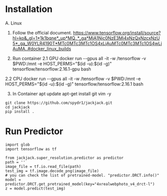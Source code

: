 # Installation

A. Linux
1. Follow the official document.
https://www.tensorflow.org/install/source?hl=ko&_gl=1*1k1bqne*_up*MQ..*_ga*MjA1Njc0NzE3Mi4xNzQxNzcxNzU5*_ga_W0YLR4190T*MTc0MTc3MTc1OS4xLjAuMTc0MTc3MTc1OS4wLjAuMA..#docker_linux_builds

2. Run container
2.1 GPU
docker run --gpus all -it -w /tensorflow -v $PWD:/mnt -e HOST_PERMS="$(id -u):$(id -g)" tensorflow/tensorflow:2.16.1-gpu bash

2.2 CPU
docker run --gpus all -it -w /tensorflow -v $PWD:/mnt -e HOST_PERMS="$(id -u):$(id -g)" tensorflow/tensorflow:2.16.1 bash

3. In Container
apt update
apt-get install git vim -y

```
git clone https://github.com/spydr1/jackjack.git
cd jackjack
pip install .
```

# Run Predictor

```
import glob
import tensorflow as tf

from jackjack.super_resolution.predictor as predictor
path = ''
image_file = tf.io.read_file(path)
test_img = tf.image.decode_png(image_file)
# you can check the list of pretrained-model. "predictor.DRCT.info()"
model = predictor.DRCT.get_pretrained_model(key="4xrealwebphoto_v4_drct-l")
z = model.predict(test_img)
```